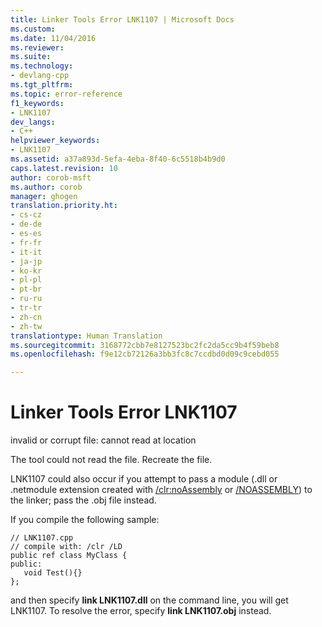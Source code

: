 ```yaml
---
title: Linker Tools Error LNK1107 | Microsoft Docs
ms.custom: 
ms.date: 11/04/2016
ms.reviewer: 
ms.suite: 
ms.technology:
- devlang-cpp
ms.tgt_pltfrm: 
ms.topic: error-reference
f1_keywords:
- LNK1107
dev_langs:
- C++
helpviewer_keywords:
- LNK1107
ms.assetid: a37a893d-5efa-4eba-8f40-6c5518b4b9d0
caps.latest.revision: 10
author: corob-msft
ms.author: corob
manager: ghogen
translation.priority.ht:
- cs-cz
- de-de
- es-es
- fr-fr
- it-it
- ja-jp
- ko-kr
- pl-pl
- pt-br
- ru-ru
- tr-tr
- zh-cn
- zh-tw
translationtype: Human Translation
ms.sourcegitcommit: 3168772cbb7e8127523bc2fc2da5cc9b4f59beb8
ms.openlocfilehash: f9e12cb72126a3bb3fc8c7ccdbd0d09c9cebd055

---
```

# Linker Tools Error LNK1107
invalid or corrupt file: cannot read at location  
  
 The tool could not read the file. Recreate the file.  
  
 LNK1107 could also occur if you attempt to pass a module (.dll or .netmodule extension created with [/clr:noAssembly](../../build/reference/clr-common-language-runtime-compilation.md) or  [/NOASSEMBLY](../../build/reference/noassembly-create-a-msil-module.md)) to the linker; pass the .obj file instead.  
  
 If you compile the following sample:  
  
```  
// LNK1107.cpp  
// compile with: /clr /LD  
public ref class MyClass {  
public:  
   void Test(){}  
};  
```  
  
 and then specify **link LNK1107.dll** on the command line, you will get LNK1107.  To resolve the error, specify **link LNK1107.obj** instead.


<!--HONumber=Jan17_HO2-->


